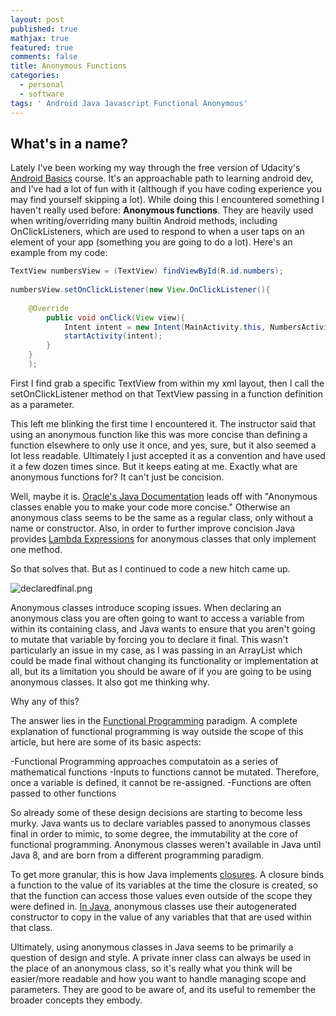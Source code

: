 ```yaml
---
layout: post
published: true
mathjax: true
featured: true
comments: false
title: Anonymous Functions
categories:
  - personal
  - software
tags: ' Android Java Javascript Functional Anonymous'
---
```

## What's in a name?


Lately I've been working my way through the free version of Udacity's [Android Basics](https://www.udacity.com/course/android-basics-nanodegree-by-google--nd803) course. It's an approachable path to learning android dev, and I've had a lot of fun with it (although if you have coding experience you may find yourself skipping a lot).  While doing this I encountered something I haven't really used before: **Anonymous functions**. They are heavily used when writing/overriding many builtin Android methods, including OnClickListeners, which are used to respond to when a user taps on an element of your app (something you are going to do a lot). Here's an example from my code:

```java
TextView numbersView = (TextView) findViewById(R.id.numbers);
		
numbersView.setOnClickListener(new View.OnClickListener(){
		
	@Override
    	public void onClick(View view){
        	Intent intent = new Intent(MainActivity.this, NumbersActivity.class);
            startActivity(intent);
        }
    }
    );
```

First I find grab a specific TextView from within my xml layout, then I call the setOnClickListener method on that TextView passing in a function definition as a parameter.
        
This left me blinking the first time I encountered it. The instructor said that using an anonymous function like this was more concise than defining a function elsewhere to only use it once, and yes, sure, but it also seemed a lot less readable. Ultimately I just accepted it as a convention and have used it a few dozen times since. But it keeps eating at me. Exactly what are anonymous functions for? It can't just be concision. 

Well, maybe it is. [Oracle's Java Documentation](https://docs.oracle.com/javase/tutorial/java/javaOO/anonymousclasses.html) leads off with "Anonymous classes enable you to make your code more concise." Otherwise an anonymous class seems to be the same as a regular class, only without a name or constructor. Also, in order to further improve concision Java provides [Lambda Expressions](https://docs.oracle.com/javase/tutorial/java/javaOO/lambdaexpressions.html) for anonymous classes that only implement one method. 

So that solves that. But as I continued to code a new hitch came up. 

![declaredfinal.png]({{site.baseurl}}/images/declaredfinal.png)


Anonymous classes introduce scoping issues. When declaring an anonymous class you are often going to want to access a variable from within its containing class, and Java wants to ensure that you aren't going to mutate that variable by forcing you to declare it final. This wasn't particularly an issue in my case, as I was passing in an ArrayList which could be made final without changing its functionality or implementation at all, but its a limitation you should be aware of if you are going to be using anonymous classes. It also got me thinking why. 

Why any of this?

The answer lies in the [Functional Programming](https://en.wikipedia.org/wiki/Functional_programming) paradigm. A complete explanation of functional programming is way outside the scope of this article, but here are some of its basic aspects:

-Functional Programming approaches computatoin as a series of mathematical functions
-Inputs to functions cannot be mutated. Therefore, once a variable is defined, it cannot be re-assigned.
-Functions are often passed to other functions

So already some of these design decisions are starting to become less murky. Java wants us to declare variables passed to anonymous classes final in order to mimic, to some degree, the immutability at the core of functional programming. Anonymous classes weren't available in Java until Java 8, and are born from a different programming paradigm.

To get more granular, this is how Java implements [closures](https://en.wikipedia.org/wiki/Closure_(computer_programming)). A closure binds a function to the value of its variables at the time the closure is created, so that the function can access those values even outside of the scope they were defined in. [In Java](https://stackoverflow.com/questions/4732544/why-are-only-final-variables-accessible-in-anonymous-class), anonymous classes use their autogenerated constructor to copy in the value of any variables that that are used within that class.

Ultimately, using anonymous classes in Java seems to be primarily a question of design and style. A private inner class can always be used in the place of an anonymous class, so it's really what you think will be easier/more readable and how you want to handle managing scope and parameters. They are good to be aware of, and its useful to remember the broader concepts they embody. 

